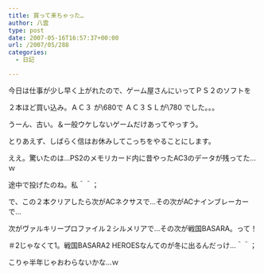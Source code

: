 ```yaml
---
title: 買って来ちゃった…
author: 八雲
type: post
date: 2007-05-16T16:57:37+00:00
url: /2007/05/288
categories:
  - 日記

---
```

今日は仕事が少し早く上がれたので、ゲーム屋さんにいってＰＳ２のソフトを
  
２本ほど買い込み。ＡＣ３ が\680で ＡＣ３ＳＬが\780 でした。。。
  
うーん、古い。＆一般ウケしないゲームだけあってやっすう。

とりあえず、しばらく信はお休みしてこっちをやることにします。
  
ええ。驚いたのは…PS2のメモリカード内に昔やったAC3のデータが残ってた…ｗ
  
途中で投げたのね。私＾＾；

で、この２本クリアしたら次がACネクサスで…その次がACナインブレーカーで…
  
次がヴァルキリープロファイル２シルメリアで…その次が戦国BASARA。って！
  
＃2じゃなくて1。戦国BASARA2 HEROESなんてのが冬に出るんだっけ…＾＾；
  
こりゃ半年じゃおわらないかな…ｗ